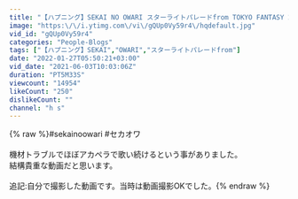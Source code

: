 ```yaml
---
title: "【ハプニング】SEKAI NO OWARI スターライトパレードfrom TOKYO FANTASY 2014 at富士急ハイランド？"
image: "https:\/\/i.ytimg.com\/vi\/gQUp0Vy59r4\/hqdefault.jpg"
vid_id: "gQUp0Vy59r4"
categories: "People-Blogs"
tags: ["【ハプニング】SEKAI","OWARI","スターライトパレードfrom"]
date: "2022-01-27T05:50:21+03:00"
vid_date: "2021-06-03T10:03:06Z"
duration: "PT5M33S"
viewcount: "14954"
likeCount: "250"
dislikeCount: ""
channel: "h s"
---
```

{% raw %}#sekainoowari #セカオワ<br /><br />機材トラブルでほぼアカペラで歌い続けるという事がありました。<br />結構貴重な動画だと思います。<br /><br />追記:自分で撮影した動画です。当時は動画撮影OKでした。{% endraw %}
